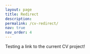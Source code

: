 ```yaml
---
layout: page
title: Redirect
description: 
permalink: /cv-redirect/
nav: true
nav_order: 4
---
```


Testing a link to the current CV project!

<object data="../assets/pdf/Emily-Jensen-CV-15Aug2022.pdf" width="1000" height="1000" type='application/pdf'></object>
